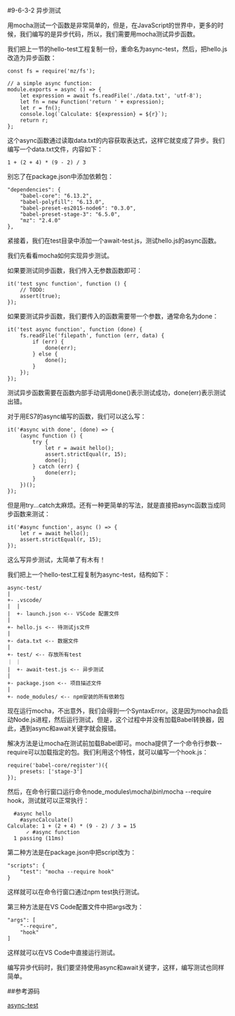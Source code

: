 #9-6-3-2 异步测试


用mocha测试一个函数是非常简单的，但是，在JavaScript的世界中，更多的时候，我们编写的是异步代码，所以，我们需要用mocha测试异步函数。

我们把上一节的hello-test工程复制一份，重命名为async-test，然后，把hello.js改造为异步函数：

	const fs = require('mz/fs');
	
	// a simple async function:
	module.exports = async () => {
	    let expression = await fs.readFile('./data.txt', 'utf-8');
	    let fn = new Function('return ' + expression);
	    let r = fn();
	    console.log(`Calculate: ${expression} = ${r}`);
	    return r;
	};
这个async函数通过读取data.txt的内容获取表达式，这样它就变成了异步。我们编写一个data.txt文件，内容如下：

	1 + (2 + 4) * (9 - 2) / 3
别忘了在package.json中添加依赖包：

	"dependencies": {
	    "babel-core": "6.13.2",
	    "babel-polyfill": "6.13.0",
	    "babel-preset-es2015-node6": "0.3.0",
	    "babel-preset-stage-3": "6.5.0",
	    "mz": "2.4.0"
	},
紧接着，我们在test目录中添加一个await-test.js，测试hello.js的async函数。

我们先看看mocha如何实现异步测试。

如果要测试同步函数，我们传入无参数函数即可：

	it('test sync function', function () {
	    // TODO:
	    assert(true);
	});
如果要测试异步函数，我们要传入的函数需要带一个参数，通常命名为done：

	it('test async function', function (done) {
	    fs.readFile('filepath', function (err, data) {
	        if (err) {
	            done(err);
	        } else {
	            done();
	        }
	    });
	});
测试异步函数需要在函数内部手动调用done()表示测试成功，done(err)表示测试出错。

对于用ES7的async编写的函数，我们可以这么写：

	it('#async with done', (done) => {
	    (async function () {
	        try {
	            let r = await hello();
	            assert.strictEqual(r, 15);
	            done();
	        } catch (err) {
	            done(err);
	        }
	    })();
	});
但是用try...catch太麻烦。还有一种更简单的写法，就是直接把async函数当成同步函数来测试：

	it('#async function', async () => {
	    let r = await hello();
	    assert.strictEqual(r, 15);
	});
这么写异步测试，太简单了有木有！

我们把上一个hello-test工程复制为async-test，结构如下：

	async-test/
	|
	+- .vscode/
	|  |
	|  +- launch.json <-- VSCode 配置文件
	|
	+- hello.js <-- 待测试js文件
	|
	+- data.txt <-- 数据文件
	|
	+- test/ <-- 存放所有test
	｜ ｜
	|  +- await-test.js <-- 异步测试
	|
	+- package.json <-- 项目描述文件
	|
	+- node_modules/ <-- npm安装的所有依赖包
现在运行mocha，不出意外，我们会得到一个SyntaxError。这是因为mocha会启动Node.js进程，然后运行测试，但是，这个过程中并没有加载Babel转换器，因此，遇到async和await关键字就会报错。

解决方法是让mocha在测试前加载Babel即可。mocha提供了一个命令行参数--require可以加载指定的包。我们利用这个特性，就可以编写一个hook.js：

	require('babel-core/register')({
	    presets: ['stage-3']
	});
然后，在命令行窗口运行命令node_modules\mocha\bin\mocha --require hook，测试就可以正常执行：

	  #async hello
	    #asyncCalculate()
	Calculate: 1 + (2 + 4) * (9 - 2) / 3 = 15
	      ✓ #async function
	  1 passing (11ms)
第二种方法是在package.json中把script改为：

	"scripts": {
	    "test": "mocha --require hook"
	}
这样就可以在命令行窗口通过npm test执行测试。

第三种方法是在VS Code配置文件中把args改为：

	"args": [
	    "--require",
	    "hook"
	]
这样就可以在VS Code中直接运行测试。

编写异步代码时，我们要坚持使用async和await关键字，这样，编写测试也同样简单。

##参考源码

[async-test](https://github.com/michaelliao/learn-javascript/tree/master/samples/node/web/test/async-test)